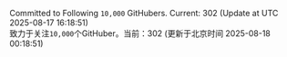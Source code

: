 Committed to Following `10,000` GitHubers. Current: <!-- FOLLOWING_COUNT -->302<!-- FOLLOWING_COUNT --> (Update at UTC <!-- LAST_UPDATED -->2025-08-17 16:18:51<!-- LAST_UPDATED -->)<br>
致力于关注`10,000`个GitHuber。当前：<!-- FOLLOWING_COUNT -->302<!-- FOLLOWING_COUNT --> (更新于北京时间 <!-- LAST_UPDATED_CST -->2025-08-18 00:18:51<!-- LAST_UPDATED_CST -->)
